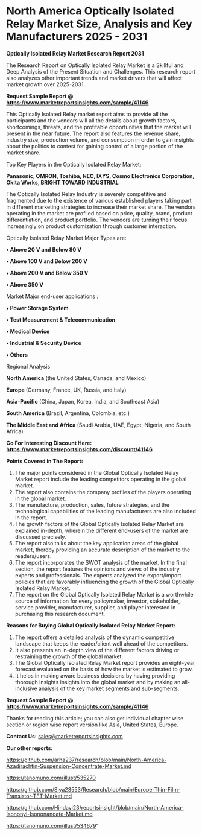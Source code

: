 # North America Optically Isolated Relay Market Size, Analysis and Key Manufacturers 2025 - 2031

<strong>Optically Isolated Relay Market Research Report 2031</strong>

The Research Report on Optically Isolated Relay Market is a Skillful and Deep Analysis of the Present Situation and Challenges. This research report also analyzes other important trends and market drivers that will affect market growth over 2025-2031.

<strong>Request Sample Report @ <a href=https://www.marketreportsinsights.com/sample/41146>https://www.marketreportsinsights.com/sample/41146</a></strong>

This Optically Isolated Relay market report aims to provide all the participants and the vendors will all the details about growth factors, shortcomings, threats, and the profitable opportunities that the market will present in the near future. The report also features the revenue share, industry size, production volume, and consumption in order to gain insights about the politics to contest for gaining control of a large portion of the market share.

Top Key Players in the Optically Isolated Relay Market:

<strong>Panasonic, OMRON, Toshiba, NEC, IXYS, Cosmo Electronics Corporation, Okita Works, BRIGHT TOWARD INDUSTRIAL</strong>

The Optically Isolated Relay Industry is severely competitive and fragmented due to the existence of various established players taking part in different marketing strategies to increase their market share. The vendors operating in the market are profiled based on price, quality, brand, product differentiation, and product portfolio. The vendors are turning their focus increasingly on product customization through customer interaction.

Optically Isolated Relay Market Major Types are:

<strong>•  Above 20 V and Below 80 V

•  Above 100 V and Below 200 V

•  Above 200 V and Below 350 V

•  Above 350 V</strong>

Market Major end-user applications :

<strong>•  Power Storage System

•  Test Measurement & Telecommunication

•  Medical Device

•  Industrial & Security Device

•  Others</strong>

Regional Analysis

</u><strong><b>North America</b></strong> (the United States, Canada, and Mexico)

<strong><b>Europe </b></strong>(Germany, France, UK, Russia, and Italy)

<strong><b>Asia-Pacific</b></strong> (China, Japan, Korea, India, and Southeast Asia)

<strong><b>South America</b></strong> (Brazil, Argentina, Colombia, etc.)

<strong><b>The Middle East and Africa</b></strong> (Saudi Arabia, UAE, Egypt, Nigeria, and South Africa)

<strong>Go For Interesting Discount Here: <a href=https://www.marketreportsinsights.com/discount/41146>https://www.marketreportsinsights.com/discount/41146</a></strong>

<strong>Points Covered in The Report:</strong>
<ol>
  <li>The major points considered in the Global Optically Isolated Relay Market report include the leading competitors operating in the global market.</li>
  <li>The report also contains the company profiles of the players operating in the global market.</li>
  <li>The manufacture, production, sales, future strategies, and the technological capabilities of the leading manufacturers are also included in the report.</li>
  <li>The growth factors of the Global Optically Isolated Relay Market are explained in-depth, wherein the different end-users of the market are discussed precisely.</li>
  <li>The report also talks about the key application areas of the global market, thereby providing an accurate description of the market to the readers/users.</li>
  <li>The report incorporates the SWOT analysis of the market. In the final section, the report features the opinions and views of the industry experts and professionals. The experts analyzed the export/import policies that are favorably influencing the growth of the Global Optically Isolated Relay Market.</li>
  <li>The report on the Global Optically Isolated Relay Market is a worthwhile source of information for every policymaker, investor, stakeholder, service provider, manufacturer, supplier, and player interested in purchasing this research document.</li>
</ol>
<strong>Reasons for Buying Global Optically Isolated Relay Market Report:</strong>

<ol>
  <li>The report offers a detailed analysis of the dynamic competitive landscape that keeps the reader/client well ahead of the competitors.</li>
  <li>It also presents an in-depth view of the different factors driving or restraining the growth of the global market.</li>
  <li>The Global Optically Isolated Relay Market report provides an eight-year forecast evaluated on the basis of how the market is estimated to grow.</li>
  <li>It helps in making aware business decisions by having providing thorough insights insights into the global market and by making an all-inclusive analysis of the key market segments and sub-segments.</li>
</ol>
<strong>Request Sample Report @ <a href=https://www.marketreportsinsights.com/sample/41146>https://www.marketreportsinsights.com/sample/41146</a></strong>


Thanks for reading this article; you can also get individual chapter wise section or region wise report version like Asia, United States, Europe.

<strong>Contact Us:</strong>
sales@marketreportsinsights.com

<strong>Our other reports:</strong>

<a href=https://github.com/arha237/research/blob/main/North-America-Azadirachtin-Suspension-Concentrate-Market.md>https://github.com/arha237/research/blob/main/North-America-Azadirachtin-Suspension-Concentrate-Market.md</a>

<a href=https://tanomuno.com/illust/535270>https://tanomuno.com/illust/535270</a>

<a href=https://github.com/Siya23553/Research/blob/main/Europe-Thin-Film-Transistor-TFT-Market.md>https://github.com/Siya23553/Research/blob/main/Europe-Thin-Film-Transistor-TFT-Market.md</a>

<a href=https://github.com/Hindavi23/reportsinsight/blob/main/North-America-Isononyl-Isononanoate-Market.md>https://github.com/Hindavi23/reportsinsight/blob/main/North-America-Isononyl-Isononanoate-Market.md</a>

<a href=https://tanomuno.com/illust/534679>https://tanomuno.com/illust/534679</a>"

